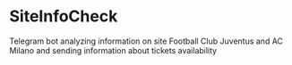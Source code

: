 # SiteInfoCheck
Telegram bot analyzing information on site Football Club Juventus and AC Milano and sending information about tickets availability
